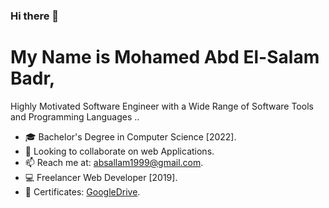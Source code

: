 ### Hi there 👋

# My Name is Mohamed Abd El-Salam Badr, 
Highly Motivated Software Engineer with a Wide Range of Software Tools and Programming Languages ..

- 🎓 Bachelor's Degree in Computer Science [2022].
- 🤝 Looking to collaborate on web Applications.
- 📫 Reach me at: absallam1999@gmail.com.
- 💻 Freelancer Web Developer [2019].
- 🏅 Certificates: [GoogleDrive](https://drive.google.com/drive/folders/1q0CJ8xop02FdmOBcEP9rQd0l0MqaxEUg).
